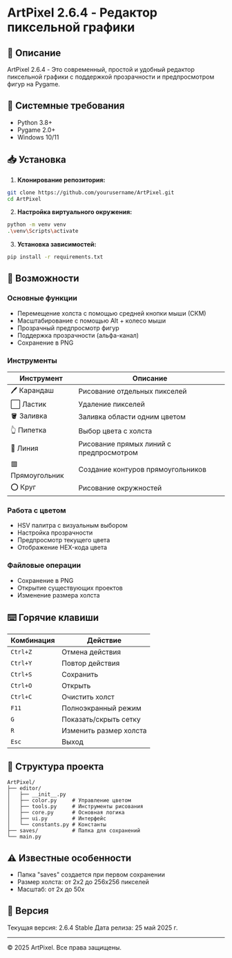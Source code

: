 # ArtPixel 2.6.4 - Редактор пиксельной графики

## 📝 Описание
ArtPixel 2.6.4 - Это современный, простой и удобный редактор пиксельной графики с поддержкой прозрачности и предпросмотром фигур на Pygame.

## 🔧 Системные требования
- Python 3.8+
- Pygame 2.0+
- Windows 10/11

## 📥 Установка

1. **Клонирование репозитория:**
```bash
git clone https://github.com/yourusername/ArtPixel.git
cd ArtPixel
```

2. **Настройка виртуального окружения:**
```bash
python -m venv venv
.\venv\Scripts\activate
```

3. **Установка зависимостей:**
```bash
pip install -r requirements.txt
```

## 🎨 Возможности

### Основные функции
- Перемещение холста с помощью средней кнопки мыши (СКМ)
- Масштабирование с помощью Alt + колесо мыши
- Прозрачный предпросмотр фигур
- Поддержка прозрачности (альфа-канал)
- Сохранение в PNG

### Инструменты
| Инструмент | Описание |
|------------|----------|
| 🖊️ Карандаш | Рисование отдельных пикселей |
| ⬜ Ластик | Удаление пикселей |
| 🪣 Заливка | Заливка области одним цветом |
| 👆 Пипетка | Выбор цвета с холста |
| 📏 Линия | Рисование прямых линий с предпросмотром |
| 🟥 Прямоугольник | Создание контуров прямоугольников |
| ⭕ Круг | Рисование окружностей |

### Работа с цветом
- HSV палитра с визуальным выбором
- Настройка прозрачности
- Предпросмотр текущего цвета
- Отображение HEX-кода цвета

### Файловые операции
- Сохранение в PNG
- Открытие существующих проектов
- Изменение размера холста

## ⌨️ Горячие клавиши
| Комбинация | Действие |
|------------|----------|
| `Ctrl+Z` | Отмена действия |
| `Ctrl+Y` | Повтор действия |
| `Ctrl+S` | Сохранить |
| `Ctrl+O` | Открыть |
| `Ctrl+C` | Очистить холст |
| `F11` | Полноэкранный режим |
| `G` | Показать/скрыть сетку |
| `R` | Изменить размер холста |
| `Esc` | Выход |

## 📁 Структура проекта
```
ArtPixel/
├── editor/
│   ├── __init__.py
│   ├── color.py     # Управление цветом
│   ├── tools.py     # Инструменты рисования
│   ├── core.py      # Основная логика
│   ├── ui.py        # Интерфейс
│   └── constants.py # Константы
├── saves/           # Папка для сохранений
└── main.py
```

## ⚠️ Известные особенности
- Папка "saves" создается при первом сохранении
- Размер холста: от 2x2 до 256x256 пикселей
- Масштаб: от 2x до 50x

## 🔄 Версия
Текущая версия: 2.6.4 Stable
Дата релиза: 25 май 2025 г.

---
© 2025 ArtPixel. Все права защищены.
